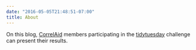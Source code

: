 ```yaml
---
date: "2016-05-05T21:48:51-07:00"
title: About
---
```


On this blog, [CorrelAid](https://correlaid.org/en/) members participating in the [tidytuesday](https://github.com/rfordatascience/tidytuesday) challenge can 
present their results.

